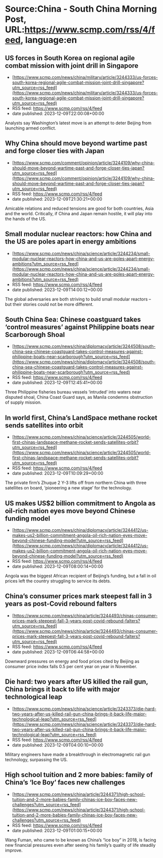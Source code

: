 # Source:China - South China Morning Post, URL:https://www.scmp.com/rss/4/feed, language:en

## US forces in South Korea on regional agile combat mission with joint drill in Singapore
 - [https://www.scmp.com/news/china/military/article/3244333/us-forces-south-korea-regional-agile-combat-mission-joint-drill-singapore?utm_source=rss_feed](https://www.scmp.com/news/china/military/article/3244333/us-forces-south-korea-regional-agile-combat-mission-joint-drill-singapore?utm_source=rss_feed)
 - RSS feed: https://www.scmp.com/rss/4/feed
 - date published: 2023-12-09T22:00:08+00:00

Analysts say Washington’s latest move is an attempt to deter Beijing from launching armed conflict.

## Why China should move beyond wartime past and forge closer ties with Japan
 - [https://www.scmp.com/comment/opinion/article/3244109/why-china-should-move-beyond-wartime-past-and-forge-closer-ties-japan?utm_source=rss_feed](https://www.scmp.com/comment/opinion/article/3244109/why-china-should-move-beyond-wartime-past-and-forge-closer-ties-japan?utm_source=rss_feed)
 - RSS feed: https://www.scmp.com/rss/4/feed
 - date published: 2023-12-09T21:30:21+00:00

Amicable relations and reduced tensions are good for both countries, Asia and the world. Critically, if China and Japan remain hostile, it will play into the hands of the US.

## Small modular nuclear reactors: how China and the US are poles apart in energy ambitions
 - [https://www.scmp.com/news/china/science/article/3244234/small-modular-nuclear-reactors-how-china-and-us-are-poles-apart-energy-ambitions?utm_source=rss_feed](https://www.scmp.com/news/china/science/article/3244234/small-modular-nuclear-reactors-how-china-and-us-are-poles-apart-energy-ambitions?utm_source=rss_feed)
 - RSS feed: https://www.scmp.com/rss/4/feed
 - date published: 2023-12-09T14:00:12+00:00

The global adversaries are both striving to build small modular reactors – but their stories could not be more different.

## South China Sea: Chinese coastguard takes ‘control measures’ against Philippine boats near Scarborough Shoal
 - [https://www.scmp.com/news/china/diplomacy/article/3244508/south-china-sea-chinese-coastguard-takes-control-measures-against-philippine-boats-near-scarborough?utm_source=rss_feed](https://www.scmp.com/news/china/diplomacy/article/3244508/south-china-sea-chinese-coastguard-takes-control-measures-against-philippine-boats-near-scarborough?utm_source=rss_feed)
 - RSS feed: https://www.scmp.com/rss/4/feed
 - date published: 2023-12-09T12:45:41+00:00

Three Philippine fisheries bureau vessels ‘intruded’ into waters near disputed shoal, China Coast Guard says, as Manila condemns obstruction of supply mission.

## In world first, China’s LandSpace methane rocket sends satellites into orbit
 - [https://www.scmp.com/news/china/science/article/3244505/world-first-chinas-landspace-methane-rocket-sends-satellites-orbit?utm_source=rss_feed](https://www.scmp.com/news/china/science/article/3244505/world-first-chinas-landspace-methane-rocket-sends-satellites-orbit?utm_source=rss_feed)
 - RSS feed: https://www.scmp.com/rss/4/feed
 - date published: 2023-12-09T10:09:29+00:00

The private firm’s Zhuque 2 Y-3 lifts off from northern China with three satellites on board, ‘pioneering a new stage’ for the technology.

## US makes US$2 billion commitment to Angola as oil-rich nation eyes move beyond Chinese funding model
 - [https://www.scmp.com/news/china/diplomacy/article/3244412/us-makes-us2-billion-commitment-angola-oil-rich-nation-eyes-move-beyond-chinese-funding-model?utm_source=rss_feed](https://www.scmp.com/news/china/diplomacy/article/3244412/us-makes-us2-billion-commitment-angola-oil-rich-nation-eyes-move-beyond-chinese-funding-model?utm_source=rss_feed)
 - RSS feed: https://www.scmp.com/rss/4/feed
 - date published: 2023-12-09T08:00:14+00:00

Angola was the biggest African recipient of Beijing’s funding, but a fall in oil prices left the country struggling to service its debts.

## China’s consumer prices mark steepest fall in 3 years as post-Covid rebound falters
 - [https://www.scmp.com/news/china/article/3244493/chinas-consumer-prices-mark-steepest-fall-3-years-post-covid-rebound-falters?utm_source=rss_feed](https://www.scmp.com/news/china/article/3244493/chinas-consumer-prices-mark-steepest-fall-3-years-post-covid-rebound-falters?utm_source=rss_feed)
 - RSS feed: https://www.scmp.com/rss/4/feed
 - date published: 2023-12-09T06:44:58+00:00

Downward pressures on energy and food prices cited by Beijing as consumer price index falls 0.5 per cent year on year in November.

## Die hard: two years after US killed the rail gun, China brings it back to life with major technological leap
 - [https://www.scmp.com/news/china/science/article/3243373/die-hard-two-years-after-us-killed-rail-gun-china-brings-it-back-life-major-technological-leap?utm_source=rss_feed](https://www.scmp.com/news/china/science/article/3243373/die-hard-two-years-after-us-killed-rail-gun-china-brings-it-back-life-major-technological-leap?utm_source=rss_feed)
 - RSS feed: https://www.scmp.com/rss/4/feed
 - date published: 2023-12-09T04:00:10+00:00

Military engineers have made a breakthrough in electromagnetic rail gun technology, surpassing the US.

## High school tuition and 2 more babies: family of China’s ‘Ice Boy’ faces new challenges
 - [https://www.scmp.com/news/china/article/3244371/high-school-tuition-and-2-more-babies-family-chinas-ice-boy-faces-new-challenges?utm_source=rss_feed](https://www.scmp.com/news/china/article/3244371/high-school-tuition-and-2-more-babies-family-chinas-ice-boy-faces-new-challenges?utm_source=rss_feed)
 - RSS feed: https://www.scmp.com/rss/4/feed
 - date published: 2023-12-09T01:00:15+00:00

Wang Fuman, who came to be known as China’s “ice boy” in 2018, is facing new financial pressures even after seeing his family’s quality of life steadily improve.


